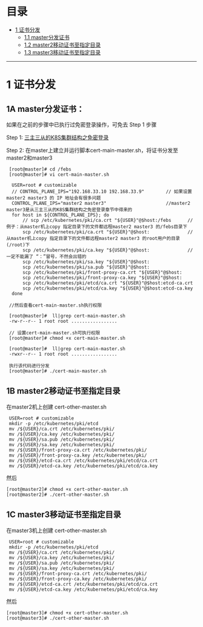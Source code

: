 
# 目录
* [1 证书分发](#1-证书分发)
  * [1.1 master分发证书](#1A-master分发证书)
  * [1.2 master2移动证书至指定目录](#1B-master2移动证书至指定目录)
  * [1.3 master3移动证书至指定目录](#1C-master3移动证书至指定目录)
---

#  1 证书分发

## 1A master分发证书：
 
 如果在之前的步骤中已执行过免密登录操作，可免去 Step 1 步骤
 
 Step 1: [三主三从的K8S集群结构之免密登录](https://github.com/stevenli91748/DEMO/blob/master/Spring%20Cloud%20%E5%BE%AE%E6%9C%8D%E5%8A%A1%E6%9D%83%E9%99%90%E7%B3%BB%E7%BB%9F%E6%90%AD%E5%BB%BA%E6%95%99%E7%A8%8B%E9%A1%B9%E7%9B%AE%E5%AE%9E%E6%93%8D---2020/%E7%AC%AC%E4%B9%9D%E7%AB%A0%20K8S%E9%9B%86%E7%BE%A4%E9%83%A8%E7%BD%B2/%E4%B8%89%E4%B8%BB%E4%B8%89%E4%BB%8E%E7%9A%84K8S%E9%9B%86%E7%BE%A4%E7%BB%93%E6%9E%84%E4%B9%8B%E5%85%8D%E5%AF%86%E7%99%BB%E5%BD%95.md)

Step 2:  在master上建立并运行脚本cert-main-master.sh，将证书分发至master2和master3
     
     [root@master]# cd /febs
     [root@master]# vi cert-main-master.sh
     
      USER=root # customizable
      // CONTROL_PLANE_IPS="192.168.33.10 192.168.33.9"        // 如果设置master2 master3 的 IP 地址会有很多问题
      CONTROL_PLANE_IPS="master2 master3"                      //master2 master3是从三主三从的K8S集群结构之免密登录章节中得来的
      for host in ${CONTROL_PLANE_IPS}; do
          // scp /etc/kubernetes/pki/ca.crt "${USER}"@$host:/febs      //例子：从master机上copy 指定目录下的文件都远程master2 master3 的/febs目录下  
          scp /etc/kubernetes/pki/ca.crt "${USER}"@$host:              //从master机上copy 指定目录下的文件都远程master2 master3 的root用户的目录(/root)下
          scp /etc/kubernetes/pki/ca.key "${USER}"@$host:              //一定不能漏了 “：”冒号，不然会出错的
          scp /etc/kubernetes/pki/sa.key "${USER}"@$host:
          scp /etc/kubernetes/pki/sa.pub "${USER}"@$host:
          scp /etc/kubernetes/pki/front-proxy-ca.crt "${USER}"@$host:
          scp /etc/kubernetes/pki/front-proxy-ca.key "${USER}"@$host:
          scp /etc/kubernetes/pki/etcd/ca.crt "${USER}"@$host:etcd-ca.crt
          scp /etc/kubernetes/pki/etcd/ca.key "${USER}"@$host:etcd-ca.key
      done

     //然后查看cert-main-master.sh执行权限 
     
     [root@master]#  ll|grep cert-main-master.sh
     -rw-r--r-- 1 root root .................
     
     // 设置cert-main-master.sh可执行权限 
     [root@master]# chmod +x cert-main-master.sh                      
     
     [root@master]#  ll|grep cert-main-master.sh
     -rwxr--r-- 1 root root .................
     
     执行该代码进行分发
     [root@master]# ./cert-main-master.sh
     
## 1B master2移动证书至指定目录

   在master2机上创建 cert-other-master.sh
   
     USER=root # customizable
     mkdir -p /etc/kubernetes/pki/etcd
     mv /${USER}/ca.crt /etc/kubernetes/pki/
     mv /${USER}/ca.key /etc/kubernetes/pki/
     mv /${USER}/sa.pub /etc/kubernetes/pki/
     mv /${USER}/sa.key /etc/kubernetes/pki/
     mv /${USER}/front-proxy-ca.crt /etc/kubernetes/pki/
     mv /${USER}/front-proxy-ca.key /etc/kubernetes/pki/
     mv /${USER}/etcd-ca.crt /etc/kubernetes/pki/etcd/ca.crt
     mv /${USER}/etcd-ca.key /etc/kubernetes/pki/etcd/ca.key
   
   然后
   
    [root@master2]# chmod +x cert-other-master.sh
    [root@master2]# ./cert-other-master.sh

## 1C master3移动证书至指定目录

   在master3机上创建 cert-other-master.sh
   
     USER=root # customizable
     mkdir -p /etc/kubernetes/pki/etcd
     mv /${USER}/ca.crt /etc/kubernetes/pki/
     mv /${USER}/ca.key /etc/kubernetes/pki/
     mv /${USER}/sa.pub /etc/kubernetes/pki/
     mv /${USER}/sa.key /etc/kubernetes/pki/
     mv /${USER}/front-proxy-ca.crt /etc/kubernetes/pki/
     mv /${USER}/front-proxy-ca.key /etc/kubernetes/pki/
     mv /${USER}/etcd-ca.crt /etc/kubernetes/pki/etcd/ca.crt
     mv /${USER}/etcd-ca.key /etc/kubernetes/pki/etcd/ca.key
   
   然后
   
    [root@master3]# chmod +x cert-other-master.sh
    [root@master3]# ./cert-other-master.sh
